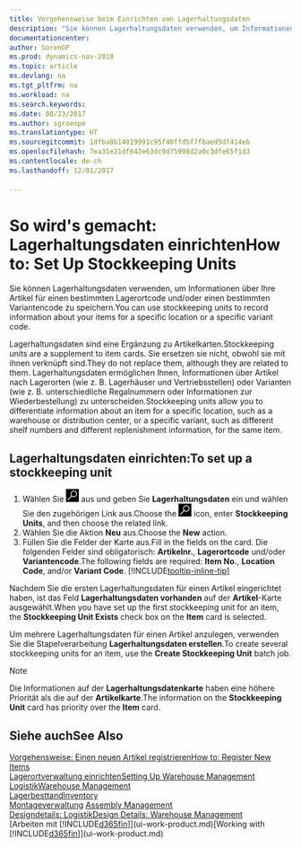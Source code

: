 ```yaml
---
title: Vorgehensweise beim Einrichten von Lagerhaltungsdaten
description: "Sie können Lagerhaltungsdaten verwenden, um Informationen über Ihre Artikel für einen bestimmten Lagerortcode und/oder einen bestimmten Variantencode zu speichern."
documentationcenter: 
author: SorenGP
ms.prod: dynamics-nav-2018
ms.topic: article
ms.devlang: na
ms.tgt_pltfrm: na
ms.workload: na
ms.search.keywords: 
ms.date: 08/23/2017
ms.author: sgroespe
ms.translationtype: HT
ms.sourcegitcommit: 1dfba8b14019991c95f40ffd5f7fbaed5df414eb
ms.openlocfilehash: 7ea31e21df842e63dc9d75998d2a0c3dfe65f1d3
ms.contentlocale: de-ch
ms.lasthandoff: 12/01/2017

---
```

# <a name="how-to-set-up-stockkeeping-units"></a><span data-ttu-id="4c1e7-103">So wird's gemacht: Lagerhaltungsdaten einrichten</span><span class="sxs-lookup"><span data-stu-id="4c1e7-103">How to: Set Up Stockkeeping Units</span></span>
<span data-ttu-id="4c1e7-104">Sie können Lagerhaltungsdaten verwenden, um Informationen über Ihre Artikel für einen bestimmten Lagerortcode und/oder einen bestimmten Variantencode zu speichern.</span><span class="sxs-lookup"><span data-stu-id="4c1e7-104">You can use stockkeeping units to record information about your items for a specific location or a specific variant code.</span></span>  

 <span data-ttu-id="4c1e7-105">Lagerhaltungsdaten sind eine Ergänzung zu Artikelkarten.</span><span class="sxs-lookup"><span data-stu-id="4c1e7-105">Stockkeeping units are a supplement to item cards.</span></span> <span data-ttu-id="4c1e7-106">Sie ersetzen sie nicht, obwohl sie mit ihnen verknüpft sind.</span><span class="sxs-lookup"><span data-stu-id="4c1e7-106">They do not replace them, although they are related to them.</span></span> <span data-ttu-id="4c1e7-107">Lagerhaltungsdaten ermöglichen Ihnen, Informationen über Artikel nach Lagerorten (wie z. B. Lagerhäuser und Vertriebsstellen) oder Varianten (wie z. B. unterschiedliche Regalnummern oder Informationen zur Wiederbestellung) zu unterscheiden.</span><span class="sxs-lookup"><span data-stu-id="4c1e7-107">Stockkeeping units allow you to differentiate information about an item for a specific location, such as a warehouse or distribution center, or a specific variant, such as different shelf numbers and different replenishment information, for the same item.</span></span>  

## <a name="to-set-up-a-stockkeeping-unit"></a><span data-ttu-id="4c1e7-108">Lagerhaltungsdaten einrichten:</span><span class="sxs-lookup"><span data-stu-id="4c1e7-108">To set up a stockkeeping unit</span></span>  

1.  <span data-ttu-id="4c1e7-109">Wählen Sie ![Nach Seite oder Bericht suchen](media/ui-search/search_small.png "Symbol nach Seite oder Bericht suchen") aus und geben Sie **Lagerhaltungsdaten** ein und wählen Sie den zugehörigen Link aus.</span><span class="sxs-lookup"><span data-stu-id="4c1e7-109">Choose the ![Search for Page or Report](media/ui-search/search_small.png "Search for Page or Report icon") icon, enter **Stockkeeping Units**, and then choose the related link.</span></span>  
2.  <span data-ttu-id="4c1e7-110">Wählen Sie die Aktion **Neu** aus.</span><span class="sxs-lookup"><span data-stu-id="4c1e7-110">Choose the **New** action.</span></span>  
3.  <span data-ttu-id="4c1e7-111">Füllen Sie die Felder der Karte aus.</span><span class="sxs-lookup"><span data-stu-id="4c1e7-111">Fill in the fields on the card.</span></span> <span data-ttu-id="4c1e7-112">Die folgenden Felder sind obligatorisch: **Artikelnr.**, **Lagerortcode** und/oder **Variantencode**.</span><span class="sxs-lookup"><span data-stu-id="4c1e7-112">The following fields are required: **Item No.**, **Location Code**, and/or **Variant Code**.</span></span> [!INCLUDE[tooltip-inline-tip](includes/tooltip-inline-tip_md.md)]  

<span data-ttu-id="4c1e7-113">Nachdem Sie die ersten Lagerhaltungsdaten für einen Artikel eingerichtet haben, ist das Feld **Lagerhaltungsdaten vorhanden** auf der **Artikel**-Karte ausgewählt.</span><span class="sxs-lookup"><span data-stu-id="4c1e7-113">When you have set up the first stockkeeping unit for an item, the **Stockkeeping Unit Exists** check box on the **Item** card is selected.</span></span>  

<span data-ttu-id="4c1e7-114">Um mehrere Lagerhaltungsdaten für einen Artikel anzulegen, verwenden Sie die Stapelverarbeitung **Lagerhaltungsdaten erstellen**.</span><span class="sxs-lookup"><span data-stu-id="4c1e7-114">To create several stockkeeping units for an item, use the **Create Stockkeeping Unit** batch job.</span></span>  

> [!NOTE]  
>  <span data-ttu-id="4c1e7-115">Die Informationen auf der **Lagerhaltungsdatenkarte** haben eine höhere Priorität als die auf der **Artikelkarte**.</span><span class="sxs-lookup"><span data-stu-id="4c1e7-115">The information on the **Stockkeeping Unit** card has priority over the **Item** card.</span></span>  

## <a name="see-also"></a><span data-ttu-id="4c1e7-116">Siehe auch</span><span class="sxs-lookup"><span data-stu-id="4c1e7-116">See Also</span></span>  
[<span data-ttu-id="4c1e7-117">Vorgehensweise: Einen neuen Artikel registrieren</span><span class="sxs-lookup"><span data-stu-id="4c1e7-117">How to: Register New Items</span></span>](inventory-how-register-new-items.md)  
[<span data-ttu-id="4c1e7-118">Lagerortverwaltung einrichten</span><span class="sxs-lookup"><span data-stu-id="4c1e7-118">Setting Up Warehouse Management</span></span>](warehouse-setup-warehouse.md)  
[<span data-ttu-id="4c1e7-119">Logistik</span><span class="sxs-lookup"><span data-stu-id="4c1e7-119">Warehouse Management</span></span>](warehouse-manage-warehouse.md)  
[<span data-ttu-id="4c1e7-120">Lagerbesttand</span><span class="sxs-lookup"><span data-stu-id="4c1e7-120">Inventory</span></span>](inventory-manage-inventory.md)  
<span data-ttu-id="4c1e7-121">[Montageverwaltung](assembly-assemble-items.md)  </span><span class="sxs-lookup"><span data-stu-id="4c1e7-121">[Assembly Management](assembly-assemble-items.md)  </span></span>  
[<span data-ttu-id="4c1e7-122">Designdetails: Logistik</span><span class="sxs-lookup"><span data-stu-id="4c1e7-122">Design Details: Warehouse Management</span></span>](design-details-warehouse-management.md)  
<span data-ttu-id="4c1e7-123">[Arbeiten mit [!INCLUDE[d365fin](includes/d365fin_md.md)]](ui-work-product.md)</span><span class="sxs-lookup"><span data-stu-id="4c1e7-123">[Working with [!INCLUDE[d365fin](includes/d365fin_md.md)]](ui-work-product.md)</span></span>  

